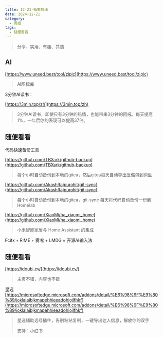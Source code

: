 ```yaml
---
title: 12-21-抽象愁绪
date: 2024-12-21
category:
  - 周报
tags:
  - 随便看看
---
```



> 分享、实用、有趣、共勉



## AI


[https://www.uneed.best/tool/zipic](https://www.uneed.best/tool/zipic)
>AI图标库


3分钟AI读书：

[https://3min.top/zh](https://3min.top/zh)
>3分钟AI读书，即使只有3分钟的热情，也能带来3分钟的回报。每天提高1%，一年后你的表现可以提高37倍。



## 随便看看


代码快速备份工具

[https://github.com/TBXark/github-backup](https://github.com/TBXark/github-backup)

>每个小时自动备份到本地的gitea，然后gitea每天自动导出压缩包到网盘

[https://github.com/AkashRajpurohit/git-sync](https://github.com/AkashRajpurohit/git-sync)

>每个小时自动备份到本地的gitea，git-sync 每天将代码自动备份一份到 Homelab



[https://github.com/XiaoMi/ha_xiaomi_home](https://github.com/XiaoMi/ha_xiaomi_home)
>小米智能家居与 Home Assistant 的集成



Fcitx + RIME + 雾凇 + LMDG = 开源AI输入法


##  随便看看


[https://idoubi.cv/](https://idoubi.cv/)
>主页不错，内容也不错



星选
[https://microsoftedge.microsoft.com/addons/detail/%E6%98%9F%E9%80%89/joklaiaibjkmapehhieeadohjojlfhkf](https://microsoftedge.microsoft.com/addons/detail/%E6%98%9F%E9%80%89/joklaiaibjkmapehhieeadohjojlfhkf)
>	星选辅助选号插件，告别粘贴复制，一键导出达人信息，解放你的双手
>	
>	支持：小红书

